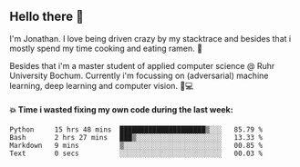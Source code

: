## Hello there 👋

I'm Jonathan. I love being driven crazy by my stacktrace and besides that i mostly spend my time cooking and eating ramen. 🍜

Besides that i'm a master student of applied computer science @ Ruhr University Bochum. 
Currently i'm focussing on (adversarial) machine learning, deep learning and computer vision. 🔬💻

#### 💥 Time i wasted fixing my own code during the last week:

<!--START_SECTION:waka-->

```text
Python     15 hrs 48 mins  █████████████████████▒░░░   85.79 %
Bash       2 hrs 27 mins   ███▒░░░░░░░░░░░░░░░░░░░░░   13.33 %
Markdown   9 mins          ▒░░░░░░░░░░░░░░░░░░░░░░░░   00.85 %
Text       0 secs          ░░░░░░░░░░░░░░░░░░░░░░░░░   00.03 %
```

<!--END_SECTION:waka-->

